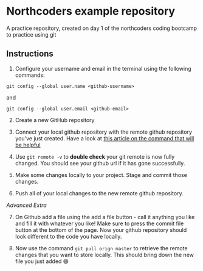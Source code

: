 # Northcoders example repository

A practice repository, created on day 1 of the northcoders coding bootcamp to practice using git

## Instructions

1. Configure your username and email in the terminal using the following commands:

```terminal
git config --global user.name <github-username>
```

and

```terminal
git config --global user.email <github-email>
```

2. Create a new GitHub repository

3. Connect your local github repository with the remote github repository you've just created. Have a look at [this article on the command that will be helpful](https://docs.github.com/en/github/using-git/adding-a-remote)

4. Use `git remote -v` to **double check** your git remote is now fully changed. You should see your github url if it has gone successfully. 

5. Make some changes locally to your project. Stage and commit those changes.

6. Push all of your local changes to the new remote github repository.

*Advanced Extra*

7. On Github add a file using the add a file button - call it anything you like and fill it with whatever you like! Make sure to press the commit file button at the bottom of the page. Now your github repository should look different to the code you have locally.

7. Now use the command `git pull orign master` to retrieve the remote changes that you want to store locally. This should bring down the new file you just added 😄
